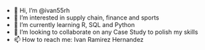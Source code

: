 - 👋 Hi, I’m @ivan55rh
- 👀 I’m interested in supply chain, finance and sports
- 🌱 I’m currently learning R, SQL and Python
- 💞️ I’m looking to collaborate on any Case Study to polish my skills
- 📫 How to reach me: Ivan Ramirez Hernandez

<!---
ivan55rh/ivan55rh is a ✨ special ✨ repository because its `README.md` (this file) appears on your GitHub profile.
You can click the Preview link to take a look at your changes.
--->

